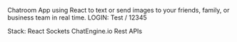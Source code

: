 Chatroom App using React to text or send images to your friends, family, or business team in real time. LOGIN: Test / 12345

Stack: React Sockets ChatEngine.io Rest APIs
